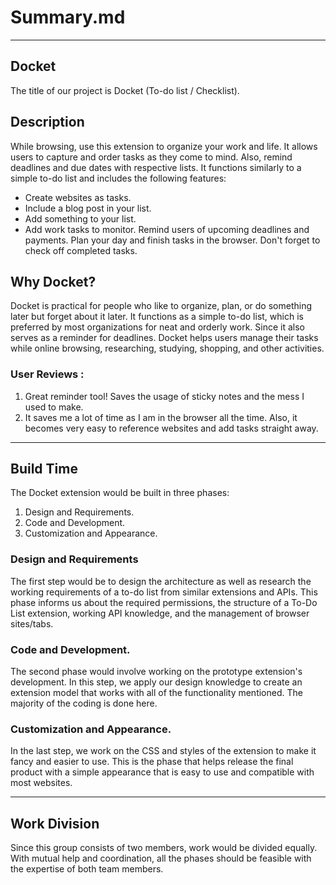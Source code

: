 # Summary.md

----------------------

## Docket
The title of our project is Docket (To-do list / Checklist).

## Description 
While browsing, use this extension to organize your work and life. It allows users to capture and order tasks as they come to mind. Also, remind deadlines and due dates with respective lists. It functions similarly to a simple to-do list and includes the following features:
- Create websites as tasks.
- Include a blog post in your list.
- Add something to your list.
- Add work tasks to monitor.
Remind users of upcoming deadlines and payments. Plan your day and finish tasks in the browser. Don't forget to check off completed tasks.

## Why Docket?
Docket is practical for people who like to organize, plan, or do something later but forget about it later. It functions as a simple to-do list, which is preferred by most organizations for neat and orderly work. Since it also serves as a reminder for deadlines. Docket helps users manage their tasks while online browsing, researching, studying, shopping, and other activities.

### User Reviews :
1.  Great reminder tool! Saves the usage of sticky notes and the mess I used to make.
2.  It saves me a lot of time as I am in the browser all the time. Also, it becomes very easy to reference websites and add tasks straight away.

---------------------

## Build Time
The Docket extension would be built in three phases:
1. Design and Requirements.
2. Code and Development.
3. Customization and Appearance.

### Design and Requirements
The first step would be to design the architecture as well as research the working requirements of a to-do list from similar extensions and APIs. This phase informs us about the required permissions, the structure of a To-Do List extension, working API knowledge, and the management of browser sites/tabs.

### Code and Development.
The second phase would involve working on the prototype extension's development. In this step, we apply our design knowledge to create an extension model that works with all of the functionality mentioned. The majority of the coding is done here.

### Customization and Appearance.
In the last step, we work on the CSS and styles of the extension to make it fancy and easier to use. This is the phase that helps release the final product with a simple appearance that is easy to use and compatible with most websites.

---------------------
## Work Division
Since this group consists of two members, work would be divided equally. With mutual help and coordination, all the phases should be feasible with the expertise of both team members.
